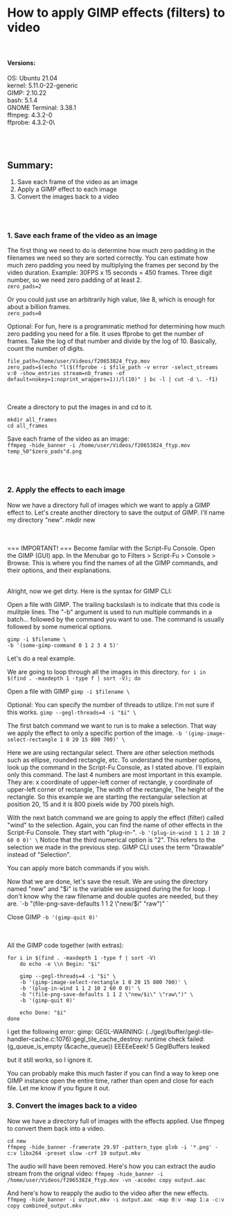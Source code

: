 
# How to apply GIMP effects (filters) to video

<br/>

#### Versions:
OS: Ubuntu 21.04\
kernel: 5.11.0-22-generic\
GIMP: 2.10.22\
bash: 5.1.4\
GNOME Terminal: 3.38.1\
ffmpeg: 4.3.2-0\
ffprobe: 4.3.2-0\


<br/><br/>
## Summary:
1. Save each frame of the video as an image
2. Apply a GIMP effect to each image
3. Convert the images back to a video


<br/><br/>
### 1. Save each frame of the video as an image
The first thing we need to do is determine how much zero padding in the filenames we need so they are sorted correctly. You can estimate how much zero padding you need by multiplying the frames per second by the video duration.
    Example: 30FPS x 15 seconds = 450 frames. Three digit number, so we need zero padding of at least 2.\
`zero_pads=2`

Or you could just use an arbitrarily high value, like 8, which is enough for about a billion frames.\
`zero_pads=8`

Optional:
For fun, here is a programmatic method for determining how much zero padding you need for a file. It uses ffprobe to get the number of frames. Take the log of that number and divide by the log of 10. Basically, count the number of digits.
```
file_path=/home/user/Videos/f20653824_ftyp.mov
zero_pads=$(echo "l($(ffprobe -i $file_path -v error -select_streams v:0 -show_entries stream=nb_frames -of default=nokey=1:noprint_wrappers=1))/l(10)" | bc -l | cut -d \. -f1)
```

<br/><br/>
Create a directory to put the images in and cd to it.
```
mkdir all_frames
cd all_frames
```

Save each frame of the video as an image:\
`ffmpeg -hide_banner -i /home/user/Videos/f20653824_ftyp.mov temp_%0"$zero_pads"d.png`


<br/><br/>
### 2. Apply the effects to each image
Now we have a directory full of images which we want to apply a GIMP effect to. Let's create another directory to save the output of GIMP. I'll name my directory "new".
mkdir new

<br/><br/>
===  IMPORTANT!  ===
Become familar with the Script-Fu Console.
Open the GIMP (GUI) app. In the Menubar go to Filters > Script-Fu > Console > Browse.
This is where you find the names of all the GIMP commands, and their options, and their explanations.
<br/><br/>

Alright, now we get dirty. Here is the syntax for GIMP CLI:


Open a file with GIMP. The trailing backslash is to indicate that this code is mulitple lines.
The "-b" argument is used to run multiple commands in a batch...
followed by the command you want to use. The command is usually followed by some numerical options.
```
gimp -i $filename \
-b '(some-gimp-command 0 1 2 3 4 5)'
```

Let's do a real example.

We are going to loop through all the images in this directory.
`for i in $(find . -maxdepth 1 -type f | sort -V); do`

Open a file with GIMP
`gimp -i $filename \`

Optional: You can specify the number of threads to utilize. I'm not sure if this works.
`gimp --gegl-threads=4 -i "$i" \`


The first batch command we want to run is to make a selection. That way we apply the effect to only a specific portion of the image.
`-b '(gimp-image-select-rectangle 1 0 20 15 800 700)' \`

Here we are using rectangular select. There are other selection methods such as ellipse, rounded rectangle, etc.
To understand the number options, look up the command in the Script-Fu Console, as I stated above. I'll explain only this command.
The last 4 numbers are most important in this example. They are: x coordinate of upper-left corner of rectangle, y coordinate of upper-left corner of rectangle, The width of the rectangle, The height of the rectangle. So this example we are starting the rectangular selection at position 20, 15 and it is 800 pixels wide by 700 pixels high.


With the next batch command we are going to apply the effect (filter) called "wind" to the selection. Again, you can find the name of other effects in the Script-Fu Console. They start with "plug-in-".
`-b '(plug-in-wind 1 1 2 10 2 60 0 0)' \`
Notice that the third numerical option is "2". This refers to the selection we made in the previous step. GIMP CLI uses the term "Drawable" instead of "Selection".

You can apply more batch commands if you wish.


Now that we are done, let's save the result. We are using the directory named "new" and "$i" is the variable we assigned during the for loop. I don't know why the raw filename and double quotes are needed, but they are.
`-b "(file-png-save-defaults 1 1 2 \"new/$i\" \"raw\")" \`

Close GIMP
`-b '(gimp-quit 0)'`


<br/><br/>
All the GIMP code together (with extras):
```
for i in $(find . -maxdepth 1 -type f | sort -V)
    do echo -e \\n Begin: "$i"

    gimp --gegl-threads=4 -i "$i" \
    -b '(gimp-image-select-rectangle 1 0 20 15 800 700)' \
    -b '(plug-in-wind 1 1 2 10 2 60 0 0)' \
    -b "(file-png-save-defaults 1 1 2 \"new/$i\" \"raw\")" \
    -b '(gimp-quit 0)'

    echo Done: "$i"
done
```

I get the following error:
gimp: GEGL-WARNING: (../gegl/buffer/gegl-tile-handler-cache.c:1076):gegl_tile_cache_destroy: runtime check failed: (g_queue_is_empty (&cache_queue))
EEEEeEeek! 5 GeglBuffers leaked

but it still works, so I ignore it.

You can probably make this much faster if you can find a way to keep one GIMP instance open the entire time, rather than open and close for each file. Let me know if you figure it out.



### 3. Convert the images back to a video
Now we have a directory full of images with the effects applied. Use ffmpeg to convert them back into a video.
```
cd new
ffmpeg -hide_banner -framerate 29.97 -pattern_type glob -i '*.png' -c:v libx264 -preset slow -crf 19 output.mkv
```

The audio will have been removed. Here's how you can extract the audio stream from the orignal video:
`ffmpeg -hide_banner -i /home/user/Videos/f20653824_ftyp.mov -vn -acodec copy output.aac`


And here's how to reapply the audio to the video after the new effects.
`ffmpeg -hide_banner -i output.mkv -i output.aac -map 0:v -map 1:a -c:v copy combined_output.mkv`













